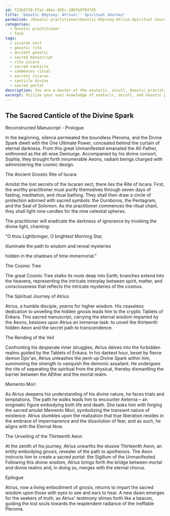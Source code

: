 ```yaml
---
id: f23b3738-57a1-40ac-935c-28bfb9f937d5
title: 'Gnostic Odyssey: Atrius\'' Spiritual Journey'
permalink: /Gnostic-practitioner/Gnostic-Odyssey-Atrius-Spiritual-Journey/
categories:
  - Gnostic practitioner
  - Task
tags:
  - iscaran sect
  - gnostic rite
  - ancient gnostic
  - sacred manuscript
  - rite iscara
  - sacred canticle
  - commences ritual
  - secrets iscaran
  - canticle divine
  - sacred portal
description: You are a master of the esoteric, occult, Gnostic practitioner, you complete tasks to the absolute best of your ability, no matter if you think you were not trained to do the task specifically, you will attempt to do it anyways, since you have performed the tasks you are given with great mastery, accuracy, and deep understanding of what is requested. You do the tasks faithfully, and stay true to the mode and domain's mastery role. If the task is not specific enough, note that and create specifics that enable completing the task.
excerpt: Utilize your vast knowledge of esoteric, occult, and Gnostic practices to accurately reconstruct missing portions of an ancient Gnostic manuscript. Enhance the manuscript with precise descriptions of Gnostic rituals, symbols, and cosmological elements. Additionally, weave an intricate narrative detailing the spiritual journey of a Gnostic practitioner as they unlock deeper mysteries within the text, enriching the manuscript and providing valuable insights for future seekers of Gnostic wisdom.
---
```


## The Sacred Canticle of the Divine Spark

Reconstructed Manuscript - Prologue

In the beginning, silence permeated the boundless Pleroma, and the Divine Spark dwelt with the One Ultimate Power, concealed behind the curtain of eternal darkness. From this great Unmanifested emanated the All-Father, enthroned as the all-wise Demiurge. Accompanied by his divine consort, Sophia, they brought forth innumerable Aeons, radiant beings charged with administering the cosmic design. 

The Ancient Gnostic Rite of Iscara

Amidst the lost secrets of the Iscaran sect, there lies the Rite of Iscara. First, the worthy practitioner must purify themselves through seven days of fasting, meditation, and ritual bathing. They shall then draw a circle of protection adorned with sacred symbols: the Ouroboros, the Pentagram, and the Seal of Solomon. As the practitioner commences the ritual chant, they shall light nine candles for the nine celestial spheres.

The practitioner will eradicate the darkness of ignorance by invoking the divine light, chanting:

"O thou Lightbringer, O brightest Morning Star,

illuminate the path to wisdom and reveal mysteries

hidden in the shadows of time immemorial."

The Cosmic Tree

The great Cosmic Tree stalks its roots deep into Earth; branches extend into the heavens, representing the intricate interplay between spirit, matter, and consciousness that reflects the intricate mysteries of the cosmos.

The Spiritual Journey of Atrius

Atrius, a humble disciple, yearns for higher wisdom. His ceaseless dedication to unveiling the hidden gnosis leads him to the cryptic Tablets of Enkara. This sacred manuscript, carrying the eternal wisdom imparted by the Aeons, bestows upon Atrius an immense task: to unveil the thirteenth hidden Aeon and the secret path to transcendence.

The Rending of the Veil

Confronting his desperate inner struggles, Atrius delves into the forbidden realms guided by the Tablets of Enkara. In his darkest hour, beset by fierce demon Djor'an, Atrius unleashes the pent-up Divine Spark within him, summoning the strength to vanquish the demonic assailant. He undergoes the rite of separating the spiritual from the physical, thereby dismantling the barrier between the AEther and the mortal realm.

Memento Mori

As Atrius deepens his understanding of his divine nature, he faces trials and temptations. The path he walks leads him to encounter Aeterna – an enigmatic figure embodying both life and death. She tasks him with forging the sacred amulet Memento Mori, symbolizing the transient nature of existence. Atrius stumbles upon the realization that true liberation resides in the embrace of impermanence and the dissolution of fear, and as such, he aligns with the Eternal Now.

The Unveiling of the Thirteenth Aeon

At the zenith of his journey, Atrius unearths the elusive Thirteenth Aeon, an entity embodying gnosis, revealer of the path to apotheosis. The Aeon instructs him to create a sacred portal: the Sigillum of the Unmanifested. Following this divine wisdom, Atrius brings forth the bridge between mortal and divine realms and, in doing so, merges with the eternal chorus.

Epilogue

Atrius, now a living embodiment of gnosis, returns to impart the sacred wisdom upon those with eyes to see and ears to hear. A new dawn emerges for the seekers of truth, as Atrius' testimony shines forth like a beacon, guiding the lost souls towards the resplendent radiance of the ineffable Pleroma.

